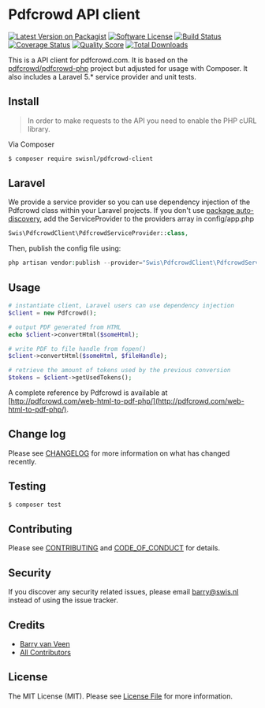 # Pdfcrowd API client

[![Latest Version on Packagist][ico-version]][link-packagist]
[![Software License][ico-license]](LICENSE.md)
[![Build Status][ico-travis]][link-travis]
[![Coverage Status][ico-scrutinizer]][link-scrutinizer]
[![Quality Score][ico-code-quality]][link-code-quality]
[![Total Downloads][ico-downloads]][link-downloads]

This is a API client for pdfcrowd.com. It is based on the [pdfcrowd/pdfcrowd-php](https://github.com/pdfcrowd/pdfcrowd-php) project but adjusted for usage with Composer. It also includes a Laravel 5.* service provider and unit tests.

## Install

> In order to make requests to the API you need to enable the PHP cURL library.

Via Composer

``` bash
$ composer require swisnl/pdfcrowd-client
```

## Laravel

We provide a service provider so you can use dependency injection of the Pdfcrowd class within your Laravel projects. If you don't use [package auto-discovery](https://laravel-news.com/package-auto-discovery), add the ServiceProvider to the providers array in config/app.php

```php 
Swis\PdfcrowdClient\PdfcrowdServiceProvider::class,
```

Then, publish the config file using:

```php
php artisan vendor:publish --provider="Swis\PdfcrowdClient\PdfcrowdServiceProvider"
```

## Usage

``` php
# instantiate client, Laravel users can use dependency injection
$client = new Pdfcrowd();

# output PDF generated from HTML
echo $client->convertHtml($someHtml);

# write PDF to file handle from fopen() 
$client->convertHtml($someHtml, $fileHandle);

# retrieve the amount of tokens used by the previous conversion
$tokens = $client->getUsedTokens(); 
```

A complete reference by Pdfcrowd is available at [http://pdfcrowd.com/web-html-to-pdf-php/](http://pdfcrowd.com/web-html-to-pdf-php/).

## Change log

Please see [CHANGELOG](CHANGELOG.md) for more information on what has changed recently.

## Testing

``` bash
$ composer test
```

## Contributing

Please see [CONTRIBUTING](CONTRIBUTING.md) and [CODE_OF_CONDUCT](CODE_OF_CONDUCT.md) for details.

## Security

If you discover any security related issues, please email barry@swis.nl instead of using the issue tracker.

## Credits

- [Barry van Veen][link-author]
- [All Contributors][link-contributors]

## License

The MIT License (MIT). Please see [License File](LICENSE.md) for more information.

[ico-version]: https://img.shields.io/packagist/v/swisnl/pdfcrowd-client.svg?style=flat-square
[ico-license]: https://img.shields.io/badge/license-MIT-brightgreen.svg?style=flat-square
[ico-travis]: https://img.shields.io/travis/swisnl/pdfcrowd-client/master.svg?style=flat-square
[ico-scrutinizer]: https://img.shields.io/scrutinizer/coverage/g/swisnl/pdfcrowd-client.svg?style=flat-square
[ico-code-quality]: https://img.shields.io/scrutinizer/g/swisnl/pdfcrowd-client.svg?style=flat-square
[ico-downloads]: https://img.shields.io/packagist/dt/swisnl/pdfcrowd-client.svg?style=flat-square

[link-packagist]: https://packagist.org/packages/swisnl/pdfcrowd-client
[link-travis]: https://travis-ci.org/swisnl/pdfcrowd-client
[link-scrutinizer]: https://scrutinizer-ci.com/g/swisnl/pdfcrowd-client/code-structure
[link-code-quality]: https://scrutinizer-ci.com/g/swisnl/pdfcrowd-client
[link-downloads]: https://packagist.org/packages/swisnl/pdfcrowd-client
[link-author]: https://github.com/swisnl
[link-contributors]: ../../contributors
